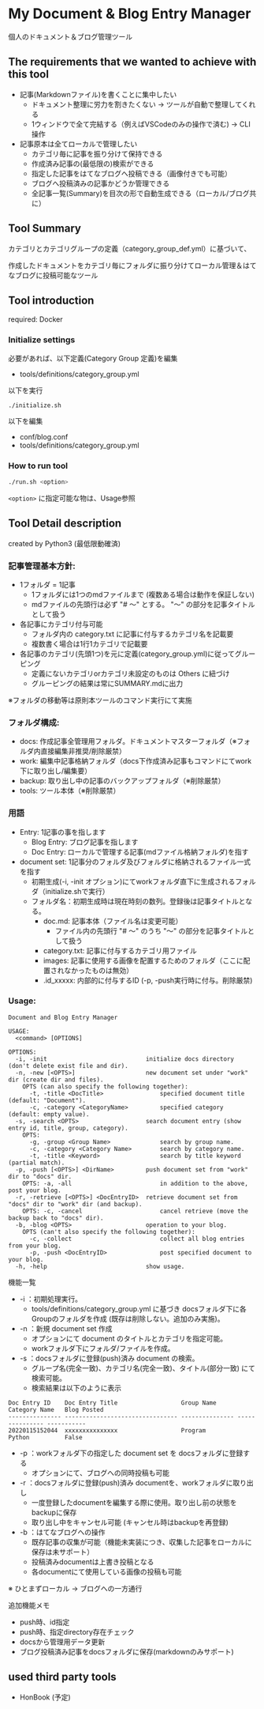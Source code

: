 # My Document & Blog Entry Manager

個人のドキュメント＆ブログ管理ツール

## The requirements that we wanted to achieve with this tool

- 記事(Markdownファイル)を書くことに集中したい
    - ドキュメント整理に労力を割きたくない -> ツールが自動で整理してくれる
    - 1ウィンドウで全て完結する（例えばVSCodeのみの操作で済む) -> CLI操作
- 記事原本は全てローカルで管理したい
    - カテゴリ毎に記事を振り分けて保持できる
    - 作成済み記事の(最低限の)検索ができる
    - 指定した記事をはてなブログへ投稿できる（画像付きでも可能）
    - ブログへ投稿済みの記事かどうか管理できる
    - 全記事一覧(Summary)を目次の形で自動生成できる（ローカル/ブログ共に）

## Tool Summary

カテゴリとカテゴリグループの定義（category_group_def.yml）に基づいて、

作成したドキュメントをカテゴリ毎にフォルダに振り分けてローカル管理＆はてなブログに投稿可能なツール

## Tool introduction

required: Docker
### Initialize settings

必要があれば、以下定義(Category Group 定義)を編集

- tools/definitions/category_group.yml

以下を実行

```shell
./initialize.sh
```

以下を編集

- conf/blog.conf
- tools/definitions/category_group.yml

### How to run tool

```sh
./run.sh <option>
```

`<option>` に指定可能な物は、Usage参照

## Tool Detail description

created by Python3 (最低限動確済)

### 記事管理基本方針:

- 1フォルダ = 1記事
    - 1フォルダには1つのmdファイルまで (複数ある場合は動作を保証しない)
    - mdファイルの先頭行は必ず "# ～" とする。 "～" の部分を記事タイトルとして扱う
- 各記事にカテゴリ付与可能
    - フォルダ内の category.txt に記事に付与するカテゴリ名を記載要
    - 複数書く場合は1行1カテゴリで記載要
- 各記事のカテゴリ(先頭1つ)を元に定義(category_group.yml)に従ってグルーピング
    - 定義にないカテゴリorカテゴリ未設定のものは Others に紐づけ
    - グルーピングの結果は常にSUMMARY.mdに出力

※フォルダの移動等は原則本ツールのコマンド実行にて実施

### フォルダ構成:

- docs: 作成記事全管理用フォルダ。ドキュメントマスターフォルダ（※フォルダ内直接編集非推奨/削除厳禁）
- work: 編集中記事格納フォルダ（docs下作成済み記事もコマンドにてwork下に取り出し/編集要）
- backup: 取り出し中の記事のバックアップフォルダ（※削除厳禁）
- tools: ツール本体（※削除厳禁）

### 用語

- Entry: 1記事の事を指します
    - Blog Entry:  ブログ記事を指します
    - Doc Entry:   ローカルで管理する記事(mdファイル格納フォルダ)を指す
- document set: 1記事分のフォルダ及びフォルダに格納されるファイル一式を指す
    - 初期生成(-i, -init オプション)にてworkフォルダ直下に生成されるフォルダ（initialize.shで実行）
    - フォルダ名：初期生成時は現在時刻の数列。登録後は記事タイトルとなる。
      - doc.md: 記事本体（ファイル名は変更可能）
        - ファイル内の先頭行 "# ～" のうち "～" の部分を記事タイトルとして扱う
      - category.txt: 記事に付与するカテゴリ用ファイル
      - images: 記事に使用する画像を配置するためのフォルダ（ここに配置されなかったものは無効）
      - .id_xxxxx: 内部的に付与するID (-p, -push実行時に付与。削除厳禁)

### Usage:

```
Document and Blog Entry Manager

USAGE:
  <command> [OPTIONS]

OPTIONS:
  -i, -init                            initialize docs directory (don't delete exist file and dir).
  -n, -new [<OPTS>]                    new document set under "work" dir (create dir and files).
    OPTS (can also specify the following together):
      -t, -title <DocTitle>                specified document title (default: "Document").
      -c, -category <CategoryName>         specified category (default: empty value).
  -s, -search <OPTS>                   search document entry (show entry id, title, group, category).
    OPTS:
      -g, -group <Group Name>              search by group name.
      -c, -category <Category Name>        search by category name.
      -t, -title <Keyword>                 search by title keyword (partial match).
  -p, -push [<OPTS>] <DirName>         push document set from "work" dir to "docs" dir.
    OPTS: -a, -all                         in addition to the above, post your blog.
  -r, -retrieve [<OPTS>] <DocEntryID>  retrieve document set from "docs" dir to "work" dir (and backup).
    OPTS: -c, -cancel                      cancel retrieve (move the backup back to "docs" dir).
  -b, -blog <OPTS>                     operation to your blog.
    OPTS (can't also specify the following together):
      -c, -collect                         collect all blog entries from your blog.
      -p, -push <DocEntryID>               post specified document to your blog.
  -h, -help                            show usage.
```

機能一覧

- -i ：初期処理実行。
    - tools/definitions/category_group.yml に基づき docsフォルダ下に各Groupのフォルダを作成 (既存は削除しない。追加のみ実施)。
- -n ：新規 document set 作成
    - オプションにて document のタイトルとカテゴリを指定可能。
    - workフォルダ下にフォルダ/ファイルを作成。
- -s ：docsフォルダに登録(push)済み document の検索。
    - グループ名(完全一致)、カテゴリ名(完全一致)、タイトル(部分一致) にて検索可能。
    - 検索結果は以下のように表示

```
Doc Entry ID    Doc Entry Title                  Group Name      Category Name   Blog Posted
--------------- -------------------------------- --------------- --------------- -----------
20220115152044  xxxxxxxxxxxxxxx                  Program         Python          False
```  

- -p ：workフォルダ下の指定した document set を docsフォルダに登録する
    - オプションにて、ブログへの同時投稿も可能
- -r ：docsフォルダに登録(push)済み documentを、workフォルダに取り出し
    - 一度登録したdocumentを編集する際に使用。取り出し前の状態をbackupに保存
    - 取り出し中をキャンセル可能 (キャンセル時はbackupを再登録)
- -b ：はてなブログへの操作
    - 既存記事の収集が可能（機能未実装につき、収集した記事をローカルに保存は未サポート）
    - 投稿済みdocumentは上書き投稿となる
    - 各documentにて使用している画像の投稿も可能

※ ひとまずローカル -> ブログへの一方通行

追加機能メモ

- push時、id指定
- push時、指定directory存在チェック
- docsから管理用データ更新
- ブログ投稿済み記事をdocsフォルダに保存(markdownのみサポート)

## used third party tools

- HonBook (予定)